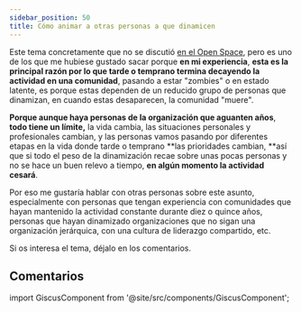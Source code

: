 ```yaml
---
sidebar_position: 50
title: Cómo animar a otras personas a que dinamicen
---
```


Este tema concretamente que no se discutió [en el Open Space](/es/blog/resources-for-community-leaders), pero es uno de los que me hubiese gustado sacar porque **en mi experiencia**, **esta es la principal razón por lo que tarde o temprano termina decayendo la actividad en una comunidad**, pasando a estar "zombies" o en estado latente, es porque estas dependen de un reducido grupo de personas que dinamizan, en cuando estas desaparecen, la comunidad "muere". 

**Porque aunque haya personas de la organización que aguanten años**, **todo tiene un límite,** la vida cambia, las situaciones personales y profesionales cambian, y las personas vamos pasando por diferentes etapas en la vida donde tarde o temprano **las prioridades cambian, **así que si todo el peso de la dinamización recae sobre unas pocas personas y no se hace un buen relevo a tiempo, **en algún momento la actividad cesará**.

Por eso me gustaría hablar con otras personas sobre este asunto, especialmente con personas que tengan experiencia con comunidades que hayan mantenido la actividad constante durante diez o quince años, personas que hayan dinamizado organizaciones que no sigan una organización jerárquica, con una cultura de liderazgo compartido, etc.

Si os interesa el tema, déjalo en los comentarios.

## Comentarios

import GiscusComponent from '@site/src/components/GiscusComponent';

<GiscusComponent></GiscusComponent>